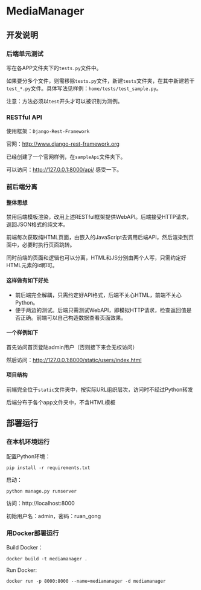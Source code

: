 # MediaManager

## 开发说明

### 后端单元测试

写在各APP文件夹下的`tests.py`文件中。

如果要分多个文件，则需移除`tests.py`文件，新建`tests`文件夹，在其中新建若干`test_*.py`文件。具体写法见样例：`home/tests/test_sample.py`。

注意：方法必须以`test`开头才可以被识别为测例。

### RESTful API

使用框架：`Django-Rest-Framework`

官网：http://www.django-rest-framework.org

已经创建了一个官网样例，在`sampleApi`文件夹下。

可以访问：http://127.0.0.1:8000/api/ 感受一下。

### 前后端分离

#### 整体思想

禁用后端模板渲染，改用上述RESTful框架提供WebAPI。后端接受HTTP请求，返回JSON格式的纯文本。

前端每次获取纯HTML页面，由嵌入的JavaScript去调用后端API，然后渲染到页面中，必要时执行页面跳转。

同时前端的页面和逻辑也可以分离，HTML和JS分别由两个人写，只需约定好HTML元素的id即可。

#### 这样做有如下好处

* 前后端完全解耦，只需约定好API格式，后端不关心HTML，前端不关心Python。
* 便于两边的测试。后端只需测试WebAPI，即模拟HTTP请求，检查返回值是否正确。前端可以自己构造数据查看页面效果。

#### 一个样例如下

首先访问首页登陆admin用户（否则接下来会无权访问）

然后访问：http://127.0.0.1:8000/static/users/index.html

#### 项目结构

前端完全位于`static`文件夹中，按实际URL组织层次，访问时不经过Python转发

后端分布于各个app文件夹中，不含HTML模板

## 部署运行

### 在本机环境运行

配置Python环境：

```
pip install -r requirements.txt 
```

启动：

```
python manage.py runserver
```

访问：http://localhost:8000

初始用户名：admin，密码：ruan_gong

### 用Docker部署运行

Build Docker：
```
docker build -t mediamanager .
```

Run Docker:
```
docker run -p 8000:8000 --name=mediamanager -d mediamanager
```